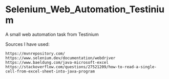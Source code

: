 # Selenium_Web_Automation_Testinium
 
A small web automation task from Testinium

Sources I have used:

    https://mvnrepository.com/
    https://www.selenium.dev/documentation/webdriver
    https://www.baeldung.com/java-microsoft-excel
    https://stackoverflow.com/questions/27521209/how-to-read-a-single-cell-from-excel-sheet-into-java-program